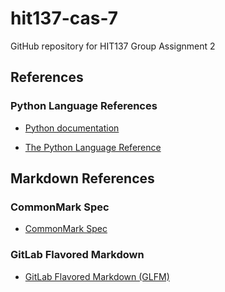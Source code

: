 # hit137-cas-7

GitHub repository for HIT137 Group Assignment 2

## References

### Python Language References

- [Python documentation](https://docs.python.org/3/)

- [The Python Language Reference](https://docs.python.org/3/reference/index.html)

## Markdown References

### CommonMark Spec

- [CommonMark Spec](https://spec.commonmark.org/)

### GitLab Flavored Markdown

- [GitLab Flavored Markdown (GLFM)](https://docs.gitlab.com/ee/user/markdown.html)
